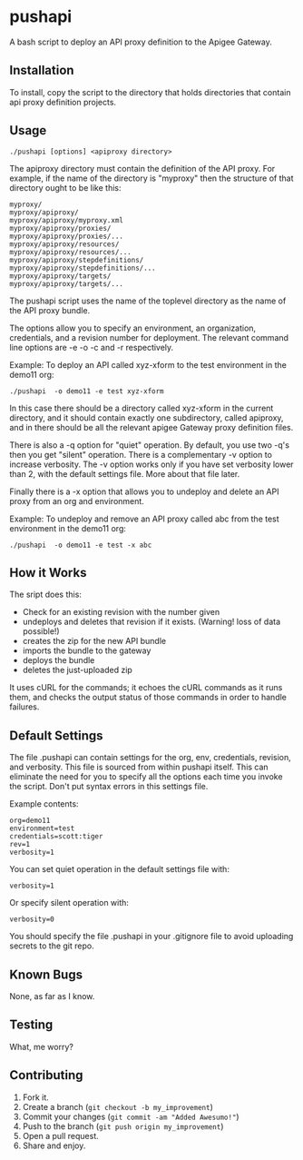 pushapi
=======

A bash script to deploy an API proxy definition to the Apigee
Gateway.


Installation
-----------

To install, copy the script to the directory that holds directories that contain api proxy definition projects.


Usage
-----

    ./pushapi [options] <apiproxy directory>


The apiproxy directory must contain the definition of the API proxy. For
example, if the name of the directory is "myproxy" then the structure of
that directory ought to be like this:

    myproxy/
    myproxy/apiproxy/
    myproxy/apiproxy/myproxy.xml
    myproxy/apiproxy/proxies/
    myproxy/apiproxy/proxies/...
    myproxy/apiproxy/resources/
    myproxy/apiproxy/resources/...
    myproxy/apiproxy/stepdefinitions/
    myproxy/apiproxy/stepdefinitions/...
    myproxy/apiproxy/targets/
    myproxy/apiproxy/targets/...

The pushapi script uses the name of the toplevel directory as the
name of the API proxy bundle.

The options allow you to specify an environment, an organization,
credentials, and a revision number for deployment. The relevant command line
options are -e -o -c and -r respectively.

Example: To deploy an API called xyz-xform to the test environment in the demo11 org:

    ./pushapi  -o demo11 -e test xyz-xform

In this case there should be a directory called xyz-xform in the
current directory, and it should contain exactly one
subdirectory, called apiproxy, and in there should be all the
relevant apigee Gateway proxy definition files.

There is also a -q option for "quiet" operation.  By default, you
use two -q's then you get "silent" operation. There is a
complementary -v option to increase verbosity. The -v option
works only if you have set verbosity lower than 2, with the
default settings file. More about that file later.

Finally there is a -x option that allows you to undeploy and
delete an API proxy from an org and environment.

Example: To undeploy and remove an API proxy called abc from the test environment in the demo11 org:

    ./pushapi  -o demo11 -e test -x abc




How it Works
------------

The sript does this:

 - Check for an existing revision with the number given
 - undeploys and deletes that revision if it exists. (Warning! loss of data possible!)
 - creates the zip for the new API bundle
 - imports the bundle to the gateway
 - deploys the bundle
 - deletes the just-uploaded zip

It uses cURL for the commands; it echoes the cURL commands as it runs
them, and checks the output status of those commands in order to handle
failures.


Default Settings
----------------

The file .pushapi can contain settings for the org, env,
credentials, revision, and verbosity. This file is sourced from
within pushapi itself. This can eliminate the need for you to
specify all the options each time you invoke the script. Don't
put syntax errors in this settings file.

Example contents:

    org=demo11
    environment=test
    credentials=scott:tiger
    rev=1
    verbosity=1

You can set quiet operation in the default settings file with:

    verbosity=1

Or specify silent operation with:

    verbosity=0

You should specify the file .pushapi in your .gitignore file to
avoid uploading secrets to the git repo.


Known Bugs
----------

None, as far as I know.


Testing
-------

What, me worry?


Contributing
------------

1. Fork it.
2. Create a branch (`git checkout -b my_improvement`)
3. Commit your changes (`git commit -am "Added Awesumo!"`)
4. Push to the branch (`git push origin my_improvement`)
5. Open a pull request.
6. Share and enjoy.
